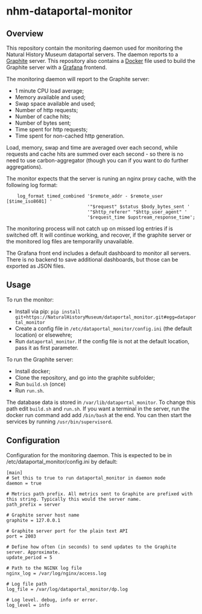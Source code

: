 nhm-dataportal-monitor
======================

Overview
--------

This repository contain the monitoring daemon used for monitoring the Natural History Museum dataportal servers. The daemon reports to a [Graphite](http://graphite.wikidot.com/) server. This repository also contains a [Docker](https://www.docker.com/) file used to build the Graphite server with a [Grafana](http://grafana.org/) frontend. 

The monitoring daemon will report to the Graphite server:

- 1 minute CPU load average;
- Memory available and used;
- Swap space available and used;
- Number of http requests;
- Number of cache hits;
- Number of bytes sent;
- Time spent for http requests; 
- Time spent for non-cached http generation.

Load, memory, swap and time are averaged over each second, while requests and cache hits are summed over each second - so there is no need to use carbon-aggregator (though you can if you want to do further aggregations).

The monitor expects that the server is runing an nginx proxy cache, with the following log format:

```
    log_format timed_combined '$remote_addr - $remote_user [$time_iso8601] '
                              '"$request" $status $body_bytes_sent '
                              '"$http_referer" "$http_user_agent" '
                              '$request_time $upstream_response_time';
```

The monitoring process will not catch up on missed log entries if is switched off. It will continue working, and recover, if the graphite server or the monitored log files are temporarilly unavailable.

The Grafana front end includes a default dashboard to monitor all servers. There is no backend to save additional dashboards, but those can be exported as JSON files.

Usage
-----

To run the monitor:
- Install via pip: ```pip install git+https://NaturalHistoryMuseum/dataportal_monitor.git#egg=dataportal_monitor```
- Create a config file in `/etc/dataportal_monitor/config.ini` (the default location) or elsewehre;
- Run `dataportal_monitor`. If the config file is not at the default location, pass it as first parameter.

To run the Graphite server:
- Install docker;
- Clone the repository, and go into the graphite subfolder;
- Run `build.sh` (once)
- Run `run.sh`.

The database data is stored in `/var/lib/dataportal_monitor`. To change this path edit `build.sh` and `run.sh`. If you want a terminal in the server, run the docker run command add add `/bin/bash` at the end. You can then start the services by running `/usr/bin/supervisord`.

Configuration
-------------

Configuration for the monitoring daemon. This is expected to be in /etc/dataportal_monitor/config.ini by default:

```
[main]
# Set this to true to run dataportal_monitor in daemon mode
daemon = true

# Metrics path prefix. All metrics sent to Graphite are prefixed with this string. Typically this would the server name.
path_prefix = server 

# Graphite server host name
graphite = 127.0.0.1

# Graphite server port for the plain text API
port = 2003

# Define how often (in seconds) to send updates to the Graphite server. Approximate.
update_period = 5

# Path to the NGINX log file
nginx_log = /var/log/nginx/access.log

# Log file path
log_file = /var/log/dataportal_monitor/dp.log

# Log level. debug, info or error.
log_level = info 
```
